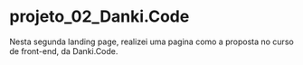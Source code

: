 <h1>projeto_02_Danki.Code</h1>
<p>Nesta segunda landing page, realizei uma pagina como a proposta no curso de front-end, da Danki.Code.</p>
